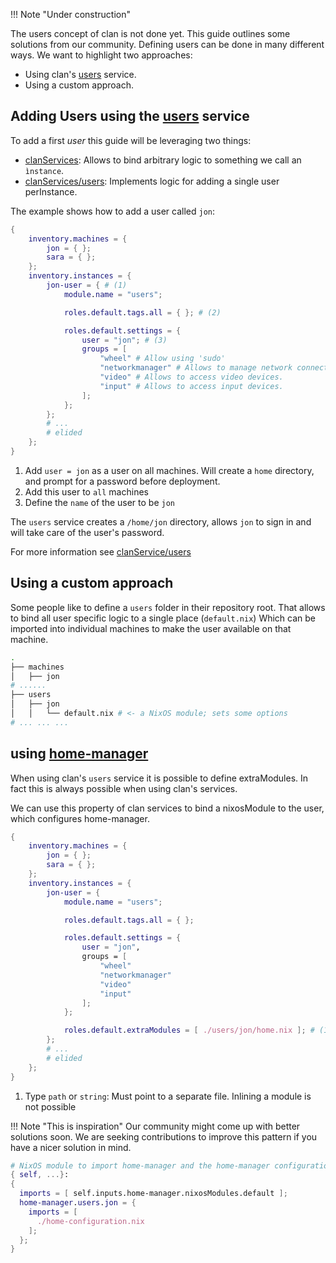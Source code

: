 !!! Note "Under construction"

The users concept of clan is not done yet. This guide outlines some solutions from our community.
Defining users can be done in many different ways. We want to highlight two approaches:

- Using clan's [users](../../reference/clanServices/users.md) service.
- Using a custom approach.

## Adding Users using the [users](../../reference/clanServices/users.md) service

To add a first *user* this guide will be leveraging two things:

- [clanServices](../../reference/clanServices/index.md): Allows to bind arbitrary logic to something we call an `ìnstance`.
- [clanServices/users](../../reference/clanServices/users.md): Implements logic for adding a single user perInstance.

The example shows how to add a user called `jon`:

```{.nix title="clan.nix" hl_lines="7-21"}
{
    inventory.machines = {
        jon = { };
        sara = { };
    };
    inventory.instances = {
        jon-user = { # (1)
            module.name = "users";

            roles.default.tags.all = { }; # (2)

            roles.default.settings = {
                user = "jon"; # (3)
                groups = [
                    "wheel" # Allow using 'sudo'
                    "networkmanager" # Allows to manage network connections.
                    "video" # Allows to access video devices.
                    "input" # Allows to access input devices.
                ];
            };
        };
        # ...
        # elided
    };
}
```

1. Add `user = jon` as a user on all machines. Will create a `home` directory, and prompt for a password before deployment.
2. Add this user to `all` machines
3. Define the `name` of the user to be `jon`

The `users` service creates a `/home/jon` directory, allows `jon` to sign in and will take care of the user's password.

For more information see [clanService/users](../../reference/clanServices/users.md)

## Using a custom approach

Some people like to define a `users` folder in their repository root.
That allows to bind all user specific logic to a single place (`default.nix`)
Which can be imported into individual machines to make the user available on that machine.

```bash
.
├── machines
│   ├── jon
# ......
├── users
│   ├── jon
│   │   └── default.nix # <- a NixOS module; sets some options
# ... ... ...
```

## using [home-manager](https://github.com/nix-community/home-manager)

When using clan's `users` service it is possible to define extraModules.
In fact this is always possible when using clan's services.

We can use this property of clan services to bind a nixosModule to the user, which configures home-manager.

```{.nix title="clan.nix" hl_lines="22"}
{
    inventory.machines = {
        jon = { };
        sara = { };
    };
    inventory.instances = {
        jon-user = {
            module.name = "users";

            roles.default.tags.all = { };

            roles.default.settings = {
                user = "jon",
                groups = [
                    "wheel"
                    "networkmanager"
                    "video"
                    "input"
                ];
            };

            roles.default.extraModules = [ ./users/jon/home.nix ]; # (1)
        };
        # ...
        # elided
    };
}
```

1. Type `path` or `string`: Must point to a separate file. Inlining a module is not possible

!!! Note "This is inspiration"
    Our community might come up with better solutions soon.
    We are seeking contributions to improve this pattern if you have a nicer solution in mind.

```nix title="users/jon/home.nix"
# NixOS module to import home-manager and the home-manager configuration of 'jon'
{ self, ...}:
{
  imports = [ self.inputs.home-manager.nixosModules.default ];
  home-manager.users.jon = {
    imports = [
      ./home-configuration.nix
    ];
  };
}
```
